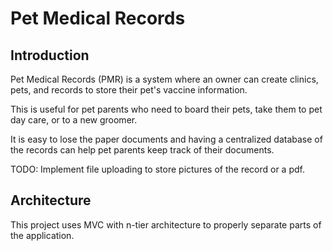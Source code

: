 # Pet Medical Records

## Introduction

Pet Medical Records (PMR) is a system where an owner can create clinics, pets, and records to store their pet's vaccine information.  

This is useful for pet parents who need to board their pets, take them to pet day care, or to a new groomer.  

It is easy to lose the paper documents and having a centralized database of the records can help pet parents keep track of their documents. 

TODO: Implement file uploading to store pictures of the record or a pdf. 

## Architecture

This project uses MVC with n-tier architecture to properly separate parts of the application.  